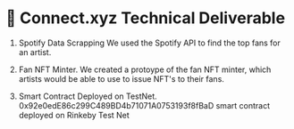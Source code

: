# 📝 Connect.xyz Technical Deliverable 

1) Spotify Data Scrapping 
We used the Spotify API to find the top fans for an artist. 

2) Fan NFT Minter. 
We created a protoype of the fan NFT minter, which artists would be able to use to issue NFT's to their fans. 


4) Smart Contract Deployed on TestNet. 
0x92e0edE86c299C489BD4b71071A0753193f8fBaD
smart contract deployed on Rinkeby Test Net





